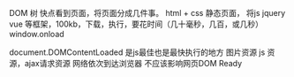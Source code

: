 DOM 树 
快点看到页面，将页面分成几件事。
html + css 静态页面，
将js jquery vue 等框架，100kb，下载，执行，要花时间（几十毫秒，几百，或几秒）
window.onload

document.DOMContentLoaded 是js最佳也是最快执行的地方
图片资源 js 资源，ajax请求资源 网络依次到达浏览器 不应该影响网页DOM Ready
